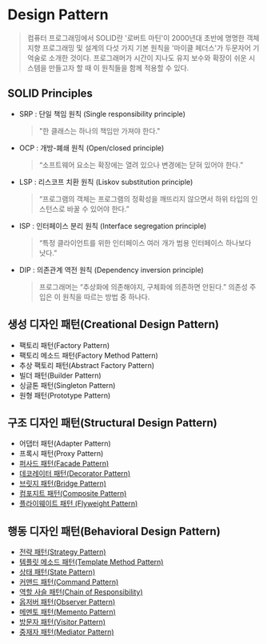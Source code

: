 # Design Pattern
 > 컴퓨터 프로그래밍에서 SOLID란 '로버트 마틴'이 2000년대 초반에 명명한 객체 지향 프로그래밍 및 설계의 다섯 가지 기본 원칙을 '마이클 페더스'가 두문자어 기억술로 소개한 것이다. 프로그래머가 시간이 지나도 유지 보수와 확장이 쉬운 시스템을 만들고자 할 때 이 원칙들을 함께 적용할 수 있다.
 
 ## SOLID Principles
  * SRP : 단일 책임 원칙 (Single responsibility principle)
       > "한 클래스는 하나의 책임만 가져야 한다."
  * OCP : 개방-폐쇄 원칙 (Open/closed principle)
       > “소프트웨어 요소는 확장에는 열려 있으나 변경에는 닫혀 있어야 한다.”
  * LSP : 리스코프 치환 원칙 (Liskov substitution principle)
       > “프로그램의 객체는 프로그램의 정확성을 깨뜨리지 않으면서 하위 타입의 인스턴스로 바꿀 수 있어야 한다.”
  * ISP : 인터페이스 분리 원칙 (Interface segregation principle)
       > “특정 클라이언트를 위한 인터페이스 여러 개가 범용 인터페이스 하나보다 낫다.”
  * DIP : 의존관계 역전 원칙 (Dependency inversion principle)
       > 프로그래머는 “추상화에 의존해야지, 구체화에 의존하면 안된다.” 의존성 주입은 이 원칙을 따르는 방법 중 하나다.
  
 ## 생성 디자인 패턴(Creational Design Pattern)
  * 팩토리 패턴(Factory Pattern)
  * 팩토리 메소드 패턴(Factory Method Pattern)
  * 추상 팩토리 패턴(Abstract Factory Pattern)
  * 빌더 패턴(Builder Pattern)
  * 싱글톤 패턴(Singleton Pattern)
  * 원형 패턴(Prototype Pattern)
 
 ## 구조 디자인 패턴(Structural Design Pattern)
  * 어댑터 패턴(Adapter Pattern)
  * 프록시 패턴(Proxy Pattern)
  * [퍼사드 패턴(Facade Pattern)](https://github.com/soneg4rizzle/Design-Pattern/blob/main/Structural%20Design%20Pattern/Facade%20Pattern/README.md)
  * [데코레이터 패턴(Decorator Pattern)](https://github.com/soneg4rizzle/Design-Pattern/blob/main/Structural%20Design%20Pattern/Decorator%20Pattern/README.md)
  * [브릿지 패턴(Bridge Pattern)](https://github.com/soneg4rizzle/Design-Pattern/blob/main/Structural%20Design%20Pattern/Bridge%20Pattern/README.md)  
  * [컴포지트 패턴(Composite Pattern)](https://github.com/soneg4rizzle/Design-Pattern/blob/main/Structural%20Design%20Pattern/Composite%20Pattern/README.md)
  * [플라이웨이트 패턴 (Flyweight Pattern)](https://github.com/soneg4rizzle/Design-Pattern/blob/main/Structural%20Design%20Pattern/Flyweight%20Pattern/README.md)
  
 ## 행동 디자인 패턴(Behavioral Design Pattern)
  * [전략 패턴(Strategy Pattern)](https://github.com/soneg4rizzle/Design-Pattern/blob/main/Behavioral%20Design%20Pattern/Strategy%20Pattern/README.md)  
  * [템플릿 메소드 패턴(Template Method Pattern)](https://github.com/soneg4rizzle/Design-Pattern/blob/main/Behavioral%20Design%20Pattern/Template%20Method%20Pattern/README.md)  
  * [상태 패턴(State Pattern)](https://github.com/soneg4rizzle/Design-Pattern/blob/main/Behavioral%20Design%20Pattern/State%20Pattern/README.md)
  * [커맨드 패턴(Command Pattern)](https://github.com/soneg4rizzle/Design-Pattern/blob/main/Behavioral%20Design%20Pattern/Command%20Pattern/README.md)  
  * [역할 사슬 패턴(Chain of Responsibility)](https://github.com/soneg4rizzle/Design-Pattern/blob/main/Behavioral%20Design%20Pattern/Chain%20of%20Responsibility/README.md)
  * [옵저버 패턴(Observer Pattern)](https://github.com/soneg4rizzle/DP/tree/main/Behavioral%20Design%20Pattern/Observer%20Pattern)  
  * [메멘토 패턴(Memento Pattern)](https://github.com/soneg4rizzle/DP/tree/main/Behavioral%20Design%20Pattern/Memento%20Pattern#readme)  
  * [방문자 패턴(Visitor Pattern)](https://github.com/soneg4rizzle/DP/blob/main/Behavioral%20Design%20Pattern/Visitor%20Pattern/README.md)  
  * [중재자 패턴(Mediator Pattern)](https://github.com/soneg4rizzle/DP/blob/main/Behavioral%20Design%20Pattern/Mediator%20Pattern/README.md)
